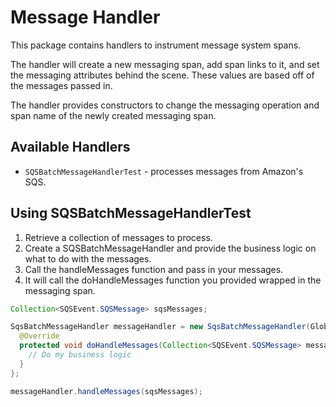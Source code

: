 # Message Handler

This package contains handlers to instrument message system spans.

The handler will create a new messaging span, add span links to it, and set the messaging attributes behind the scene. These values are based off of the messages passed in.

The handler provides constructors to change the messaging operation and span name of the newly created messaging span.

## Available Handlers
- `SQSBatchMessageHandlerTest` - processes messages from Amazon's SQS.

## Using SQSBatchMessageHandlerTest

1. Retrieve a collection of messages to process.
2. Create a SQSBatchMessageHandler and provide the business logic on what to do with the messages.
3. Call the handleMessages function and pass in your messages.
4. It will call the doHandleMessages function you provided wrapped in the messaging span.

```java
Collection<SQSEvent.SQSMessage> sqsMessages;

SqsBatchMessageHandler messageHandler = new SqsBatchMessageHandler(GlobalOpenTelemetry.get()) {
  @Override
  protected void doHandleMessages(Collection<SQSEvent.SQSMessage> messages) {
    // Do my business logic
  }
};

messageHandler.handleMessages(sqsMessages);
```
